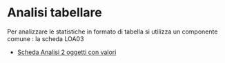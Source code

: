 # Analisi tabellare
Per analizzare le statistiche in formato di tabella si utilizza un componente comune :  la scheda LOA03

- [Scheda Analisi 2 oggetti con valori](Sorgenti/V2/LOCOS/V2LOCOSA03.md)
